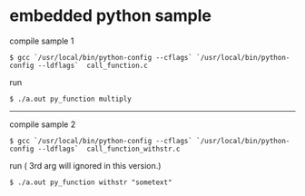 # embedded python sample

compile sample 1

```
$ gcc `/usr/local/bin/python-config --cflags` `/usr/local/bin/python-config --ldflags`  call_function.c
```

run

```
$ ./a.out py_function multiply
```

---

compile sample 2

```
$ gcc `/usr/local/bin/python-config --cflags` `/usr/local/bin/python-config --ldflags`  call_function_withstr.c
```

run ( 3rd arg will ignored in this version.)
```
$ ./a.out py_function withstr "sometext"
```
